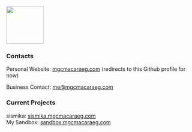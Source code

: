 <img src='https://cdn.jsdelivr.net/gh/devicons/devicon/icons/html5/html5-original.svg' height='100'/>

### Contacts
Personal Website: [mgcmacaraeg.com](http://www.mgcmacaraeg.com/) (redirects to this Github profile for now)

Business Contact: [me@mgcmacaraeg.com](mailto:me@mgcmacaraeg.com)

### Current Projects

sismika: [sismika.mgcmacaraeg.com](http://sismika.mgcmacaraeg.com) <br>
My Sandbox: [sandbox.mgcmacaraeg.com](http://sandbox.mgcmacaraeg.com)
<!--
**SporadicToast/sporadictoast** is a ✨ _special_ ✨ repository because its `README.md` (this file) appears on your GitHub profile.

Here are some ideas to get you started:

- 🔭 I’m currently working on ...
- 🌱 I’m currently learning ...
- 👯 I’m looking to collaborate on ...
- 🤔 I’m looking for help with ...
- 💬 Ask me about ...
- 📫 How to reach me: ...
- 😄 Pronouns: ...
- ⚡ Fun fact: ...
-->
